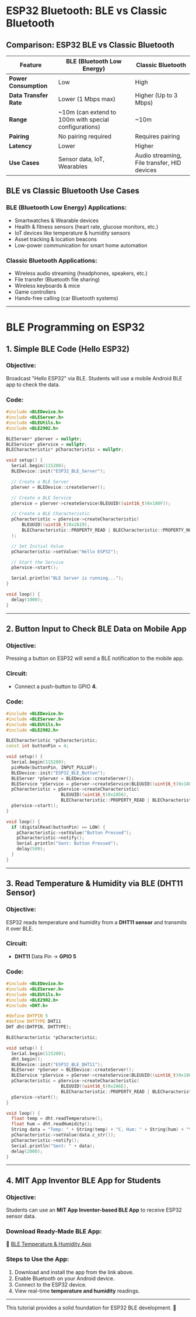 # ESP32 Bluetooth: BLE vs Classic Bluetooth

## Comparison: ESP32 BLE vs Classic Bluetooth

| Feature                | BLE (Bluetooth Low Energy) | Classic Bluetooth |
|-----------------------|-------------------------|------------------|
| **Power Consumption** | Low                      | High             |
| **Data Transfer Rate** | Lower (1 Mbps max)       | Higher (Up to 3 Mbps) |
| **Range**             | ~10m (can extend to 100m with special configurations) | ~10m |
| **Pairing**           | No pairing required      | Requires pairing |
| **Latency**           | Lower                    | Higher            |
| **Use Cases**         | Sensor data, IoT, Wearables | Audio streaming, File transfer, HID devices |

## BLE vs Classic Bluetooth Use Cases

### **BLE (Bluetooth Low Energy) Applications:**
- Smartwatches & Wearable devices
- Health & fitness sensors (heart rate, glucose monitors, etc.)
- IoT devices like temperature & humidity sensors
- Asset tracking & location beacons
- Low-power communication for smart home automation

### **Classic Bluetooth Applications:**
- Wireless audio streaming (headphones, speakers, etc.)
- File transfer (Bluetooth file sharing)
- Wireless keyboards & mice
- Game controllers
- Hands-free calling (car Bluetooth systems)

---

# BLE Programming on ESP32

## **1. Simple BLE Code (Hello ESP32)**
### **Objective:**
Broadcast "Hello ESP32" via BLE. Students will use a mobile Android BLE app to check the data.

### **Code:**
```cpp
#include <BLEDevice.h>
#include <BLEServer.h>
#include <BLEUtils.h>
#include <BLE2902.h>

BLEServer* pServer = nullptr;
BLEService* pService = nullptr;
BLECharacteristic* pCharacteristic = nullptr;

void setup() {
  Serial.begin(115200);
  BLEDevice::init("ESP32_BLE_Server");

  // Create a BLE Server
  pServer = BLEDevice::createServer();

  // Create a BLE Service
  pService = pServer->createService(BLEUUID((uint16_t)0x180F));

  // Create a BLE Characteristic
  pCharacteristic = pService->createCharacteristic(
      BLEUUID((uint16_t)0x2A19),
      BLECharacteristic::PROPERTY_READ | BLECharacteristic::PROPERTY_NOTIFY
  );

  // Set Initial Value
  pCharacteristic->setValue("Hello ESP32");

  // Start the Service
  pService->start();

  Serial.println("BLE Server is running...");
}

void loop() {
  delay(1000);
}
```

---

## **2. Button Input to Check BLE Data on Mobile App**
### **Objective:**
Pressing a button on ESP32 will send a BLE notification to the mobile app.

### **Circuit:**
- Connect a push-button to GPIO **4**.

### **Code:**
```cpp
#include <BLEDevice.h>
#include <BLEServer.h>
#include <BLEUtils.h>
#include <BLE2902.h>

BLECharacteristic *pCharacteristic;
const int buttonPin = 4;

void setup() {
  Serial.begin(115200);
  pinMode(buttonPin, INPUT_PULLUP);
  BLEDevice::init("ESP32_BLE_Button");
  BLEServer *pServer = BLEDevice::createServer();
  BLEService *pService = pServer->createService(BLEUUID((uint16_t)0x180A));
  pCharacteristic = pService->createCharacteristic(
                     BLEUUID((uint16_t)0x2A56),
                     BLECharacteristic::PROPERTY_READ | BLECharacteristic::PROPERTY_NOTIFY);
  pService->start();
}

void loop() {
  if (digitalRead(buttonPin) == LOW) {
    pCharacteristic->setValue("Button Pressed");
    pCharacteristic->notify();
    Serial.println("Sent: Button Pressed");
    delay(500);
  }
}
```

---

## **3. Read Temperature & Humidity via BLE (DHT11 Sensor)**
### **Objective:**
ESP32 reads temperature and humidity from a **DHT11 sensor** and transmits it over BLE.

### **Circuit:**
- **DHT11** Data Pin → **GPIO 5**

### **Code:**
```cpp
#include <BLEDevice.h>
#include <BLEServer.h>
#include <BLEUtils.h>
#include <BLE2902.h>
#include <DHT.h>

#define DHTPIN 5
#define DHTTYPE DHT11
DHT dht(DHTPIN, DHTTYPE);

BLECharacteristic *pCharacteristic;

void setup() {
  Serial.begin(115200);
  dht.begin();
  BLEDevice::init("ESP32_BLE_DHT11");
  BLEServer *pServer = BLEDevice::createServer();
  BLEService *pService = pServer->createService(BLEUUID((uint16_t)0x1809));
  pCharacteristic = pService->createCharacteristic(
                     BLEUUID((uint16_t)0x2A6E),
                     BLECharacteristic::PROPERTY_READ | BLECharacteristic::PROPERTY_NOTIFY);
  pService->start();
}

void loop() {
  float temp = dht.readTemperature();
  float hum = dht.readHumidity();
  String data = "Temp: " + String(temp) + "C, Hum: " + String(hum) + "%";
  pCharacteristic->setValue(data.c_str());
  pCharacteristic->notify();
  Serial.println("Sent: " + data);
  delay(2000);
}
```

---

## **4. MIT App Inventor BLE App for Students**
### **Objective:**
Students can use an **MIT App Inventor-based BLE App** to receive ESP32 sensor data.

### **Download Ready-Made BLE App:**
🔗 [BLE Temperature & Humidity App](https://drive.google.com/file/d/1v3ZzJZ3U6bYiLg3O9q43kxsEMCJkDUpq/view?usp=sharing)

### **Steps to Use the App:**
1. Download and install the app from the link above.
2. Enable Bluetooth on your Android device.
3. Connect to the ESP32 device.
4. View real-time **temperature and humidity** readings.

---

This tutorial provides a solid foundation for ESP32 BLE development. 🚀
